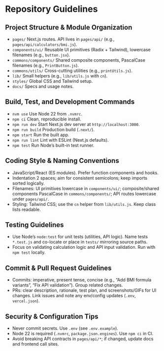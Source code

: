 # Repository Guidelines

## Project Structure & Module Organization
- `pages/` Next.js routes. API lives in `pages/api/` (e.g., `pages/api/calculators/bmi.js`).
- `components/ui/` Reusable UI primitives (Radix + Tailwind), lowercase filenames (e.g., `button.jsx`).
- `commons/components/` Shared composite components, PascalCase filenames (e.g., `PrintButton.js`).
- `commons/utils/` Cross-cutting utilities (e.g., `printUtils.js`).
- `lib/` Small helpers (e.g., `lib/utils.js` with `cn`).
- `styles/` Global CSS and Tailwind setup.
- `docs/` Specs and usage notes.

## Build, Test, and Development Commands
- `nvm use` Use Node 22 from `.nvmrc`.
- `npm ci` Clean, reproducible install.
- `npm run dev` Start Next.js dev server at `http://localhost:3000`.
- `npm run build` Production build (`.next/`).
- `npm start` Run the built app.
- `npm run lint` Lint with ESLint (Next.js defaults).
- `npm test` Run Node’s built-in test runner.

## Coding Style & Naming Conventions
- JavaScript/React (ES modules). Prefer function components and hooks.
- Indentation 2 spaces; aim for consistent semicolons; keep imports sorted logically.
- Filenames: UI primitives lowercase in `components/ui/`; composite/shared components PascalCase in `commons/components/`; API routes lowercase under `pages/api/`.
- Styling: Tailwind CSS; use the `cn` helper from `lib/utils.js`. Keep class lists readable.

## Testing Guidelines
- Use Node’s `node:test` for unit tests (utilities, API logic). Name tests `*.test.js` and co-locate or place in `tests/` mirroring source paths.
- Focus on validating calculation logic and API input validation. Run with `npm test` locally.

## Commit & Pull Request Guidelines
- Commits: imperative, present tense, concise (e.g., “Add BMI formula variants”, “Fix API validation”). Group related changes.
- PRs: clear description, rationale, test plan, and screenshots/GIFs for UI changes. Link issues and note any env/config updates (`.env`, `vercel.json`).

## Security & Configuration Tips
- Never commit secrets. Use `.env` (see `.env.example`).
- Node 22 is required (`.nvmrc`, `package.json.engines`). Use `npm ci` in CI.
- Avoid breaking API contracts in `pages/api/*`; if changed, update docs and frontend call sites.
